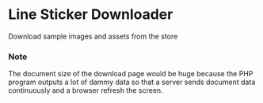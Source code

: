 # Line Sticker Downloader

Download sample images and assets from the store

### Note

The document size of the download page would be huge because the PHP program outputs a lot of dammy data so that a server sends document data continuously and a browser refresh the screen.
